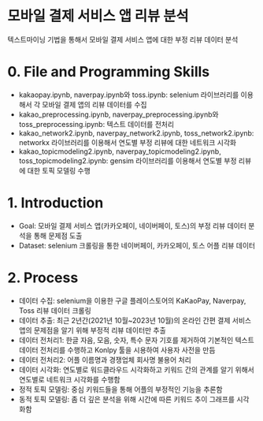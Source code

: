 # 모바일 결제 서비스 앱 리뷰 분석
텍스트마이닝 기법을 통해서 모바일 결제 서비스 앱에 대한 부정 리뷰 데이터 분석
# 0. File and Programming Skills
- kakaopay.ipynb, naverpay.ipynb와 toss.ipynb: selenium 라이브러리를 이용해서 각 모바일 결제 앱의 리뷰 데이터를 수집
- kakao_preprocessing.ipynb, naverpay_preprocessing.ipynb와 toss_preprocessing.ipynb: 텍스트 데이터를 전처리
- kakao_network2.ipynb, naverpay_network2.ipynb, toss_network2.ipynb: networkx 라이브러리를 이용해서 연도별 부정 리뷰에 대한 네트워크 시각화
- kakao_topicmodeling2.ipynb, naverpay_topicmodeling2.ipynb, toss_topicmodeling2.ipynb: gensim 라이브러리를 이용해서 연도별 부정 리뷰에 대한 토픽 모델링 수행

# 1. Introduction
- Goal: 모바일 결제 서비스 앱(카카오페이, 네이버페이, 토스)의 부정 리뷰 데이터 분석을 통해 문제점 도출
- Dataset: selenium 크롤링을 통한 네이버페이, 카카오페이, 토스 어플 리뷰 데이터

# 2. Process
- 데이터 수집: selenium을 이용한 구글 플레이스토어의 KaKaoPay, Naverpay, Toss 리뷰 데이터 크롤링
- 데이터 추출: 최근 2년간(2021년 10월~2023년 10월)의 온라인 간편 결제 서비스 앱의 문제점을 알기 위해 부정적 리뷰 데이터만 추출
- 데이터 전처리1: 한글 자음, 모음, 숫자, 특수 문자 기호를 제거하여 기본적인 텍스트 데이터 전처리를 수행하고 Konlpy 툴을 시용하여 사용자 사전을 만듬
- 데이터 전처리2: 어플 이름명과 경쟁업체 회사명 불용어 처리
- 데이터 시각화: 연도별로 워드클라우드 시각화하고 키워드 간의 관계를 알기 위해서 연도별로 네트워크 시각화를 수행함
- 정적 토픽 모델링: 중심 키워드들을 통해 어플의 부정적인 기능을 추론함
- 동적 토픽 모델링: 좀 더 깊은 분석을 위해 시간에 따른 키워드 추이 그래프를 시각화함

